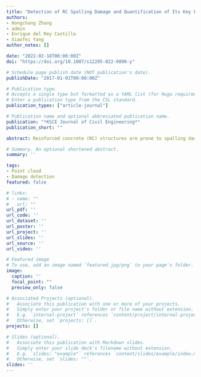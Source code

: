 ```yaml
---
title: "Detection of RC Spalling Damage and Quantification of Its Key Properties from 3D Point Cloud"
authors:
- Hongchang Zhang 
- admin
- Enrique del Rey Castillo
- Xiaofei Yang
author_notes: []

date: "2022-02-18T00:00:00Z"
doi: "https://doi.org/10.1007/s12205-022-0890-y"

# Schedule page publish date (NOT publication's date).
publishDate: "2017-01-01T00:00:00Z"

# Publication type.
# Accepts a single type but formatted as a YAML list (for Hugo requirements).
# Enter a publication type from the CSL standard.
publication_types: ["article-journal"]

# Publication name and optional abbreviated publication name.
publication: "*KSCE Journal of Civil Engineering*"
publication_short: ""

abstract: Reinforced concrete (RC) structures are prone to spalling damage. Successful detection and quantification of spalling are critical to monitoring the structural safety condition. Point cloud generated by emerging surveying technologies such as photogrammetry, laser scanning and Light Detection and Ranging (LiDAR) has been growingly used for spalling damage detection. However, little is known about how to automatically extract all key properties of RC spalling from point cloud data (PCD). This paper presents a three-step computational framework to semi-automatically detect the spalling and quantify its key properties in RC columns from PCD. Specifically, it first removes noise points, calibrates the coordinate system of the captured PCD, and horizontally slices the PCD into thin layers for the spalling damaged RC columns. Secondly, the points for undamaged and damaged areas are detected by measuring the location of each point on its horizontal surface and comparing it with the boundary line of the intact column. The points for the exposed reinforcement is then detected by combining the use of boundary curve fitting and the consideration of the circular shape of vertical rebars. Thirdly, the spalling’s surface area and lost concrete volume are calculated by linear interpolation. A full-size RC column after seismic testing was selected for illustration. The findings contribute to the body of knowledge in structural inspection by introducing a new computational approach for detecting and measuring RC spalling damage. Such an automated approach may largely reduce human interventions and make damage detection and quantification more efficient for post-disaster impact assessment and large-scale building condition assessment.

# Summary. An optional shortened abstract.
summary: ''

tags:
- Point cloud
- Damage detection
featured: false

# links:
# - name: ""
#   url: ""
url_pdf: ''
url_code: ''
url_dataset: ''
url_poster: ''
url_project: ''
url_slides: ''
url_source: ''
url_video: ''

# Featured image
# To use, add an image named `featured.jpg/png` to your page's folder. 
image:
  caption: ''
  focal_point: ""
  preview_only: false

# Associated Projects (optional).
#   Associate this publication with one or more of your projects.
#   Simply enter your project's folder or file name without extension.
#   E.g. `internal-project` references `content/project/internal-project/index.md`.
#   Otherwise, set `projects: []`.
projects: []

# Slides (optional).
#   Associate this publication with Markdown slides.
#   Simply enter your slide deck's filename without extension.
#   E.g. `slides: "example"` references `content/slides/example/index.md`.
#   Otherwise, set `slides: ""`.
slides: ''
---
```



